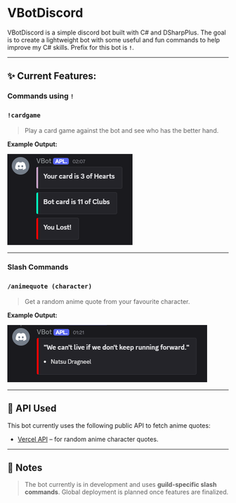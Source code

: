 # VBotDiscord

VBotDiscord is a simple discord bot built with C# and DSharpPlus.
The goal is to create a lightweight bot with some useful and fun commands to help improve my C# skills.
Prefix for this bot is **`!`**.

---

## ✨ Current Features:
### Commands using `!`

### `!cardgame`
> Play a card game against the bot and see who has the better hand.

**Example Output:**

![Card game command preview](assets/CardGame.png)

---

### Slash Commands

### `/animequote (character)`
> Get a random anime quote from your favourite character.

**Example Output:**

![Anime quote command preview](assets/AnimeQuote.png)

---

## 🔗 API Used

This bot currently uses the following public API to fetch anime quotes:

- [Vercel API](https://yurippe.vercel.app/) – for random anime character quotes.

---

## 📌 Notes

> The bot currently is in development and uses **guild-specific slash commands**.
> Global deployment is planned once features are finalized.
